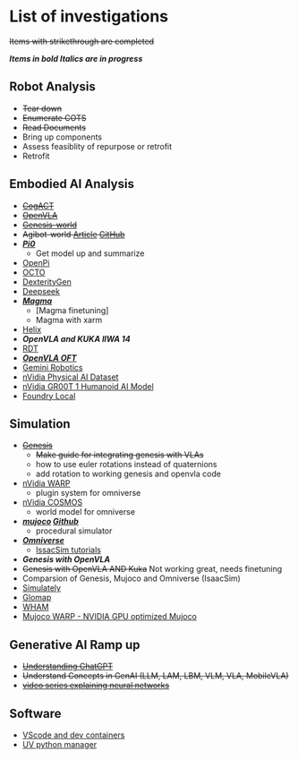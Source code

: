 # List of investigations
~~Items with strikethrough are completed~~

***Items in bold Italics are in progress***
## Robot Analysis
  * ~~Tear down~~
  * ~~Enumerate COTS~~
  * ~~Read Documents~~
  * Bring up components
  * Assess feasiblity of repurpose or retrofit
  * Retrofit
## Embodied AI Analysis
* ~~[CogACT](https://cogact.github.io/)~~
* ~~[OpenVLA](https://github.com/openvla/openvla)~~
* ~~[Genesis-world](https://genesis-embodied-ai.github.io/)~~
* ~~Agibot-world [Article](https://www.yicaiglobal.com/news/chinas-agibot-launches-open-source-robot-dataset-that-it-says-is-bigger-better-than-googles) [GitHub](https://github.com/OpenDriveLab/AgiBot-World?tab=readme-ov-file)~~
* ***[Pi0](https://github.com/allenzren/open-pi-zero?utm_source=tldraihttps://www.physicalintelligence.company/download/pi0.pdf)***
    * Get model up and summarize
* [OpenPi](https://github.com/Physical-Intelligence/openpi)
* [OCTO](https://octo-models.github.io/)
* [DexterityGen](https://zhaohengyin.github.io/dexteritygen/)
* [Deepseek](https://github.com/deepseek-ai/DeepSeek-V3)
* ***[Magma](https://microsoft.github.io/Magma/)***
    * [Magma finetuning]
    * Magma with xarm
* [Helix](https://www.figure.ai/news/helix)
* ***OpenVLA and KUKA IIWA 14***
* [RDT](https://arxiv.org/abs/2410.07864)
* ***[OpenVLA OFT](https://openvla-oft.github.io/)***
* [Gemini Robotics](https://deepmind.google/discover/blog/gemini-robotics-brings-ai-into-the-physical-world/)
* [nVidia Physical AI Dataset](https://huggingface.co/collections/nvidia/physical-ai-67c643edbb024053dcbcd6d8)
* [nVidia GR00T 1 Humanoid AI Model](https://developer.nvidia.com/blog/accelerate-generalist-humanoid-robot-development-with-nvidia-isaac-gr00t-n1/)
* [Foundry Local](https://learn.microsoft.com/en-us/azure/ai-foundry/foundry-local/get-started)

## Simulation
* ~~[Genesis](https://genesis-embodied-ai.github.io/)~~
    * ~~Make guide for integrating genesis with VLAs~~
    * how to use euler rotations instead of quaternions
    * add rotation to working genesis and openvla code
* [nVidia WARP](https://github.com/NVIDIA/warp)
    * plugin system for omniverse
* [nVidia COSMOS](https://www.nvidia.com/en-us/ai/cosmos/)
    * world model for omniverse
* ***[mujoco](https://mujoco.org/) [Github](https://github.com/google-deepmind/mujoco_playground)***
   * procedural simulator    
* ***[Omniverse](https://www.nvidia.com/en-us/omniverse/)***
    * [IssacSim tutorials](https://docs.omniverse.nvidia.com/isaacsim/latest/introductory_tutorials/index.html#)
* ***Genesis with OpenVLA***
* ~~Genesis with OpenVLA AND Kuka~~ Not working great, needs finetuning
* Comparsion of Genesis, Mujoco and Omniverse (IsaacSim)
* [Simulately](https://simulately.wiki/docs/)
* [Glomap](https://github.com/colmap/glomap)
* [WHAM](https://www.microsoft.com/en-us/research/blog/introducing-muse-our-first-generative-ai-model-designed-for-gameplay-ideation/)
* [Mujoco WARP - NVIDIA GPU optimized Mujoco](https://github.com/google-deepmind/mujoco_warp)
 
## Generative AI Ramp up
* ~~[Understanding ChatGPT](https://writings.stephenwolfram.com/2023/02/what-is-chatgpt-doing-and-why-does-it-work/)~~
* ~~Understand Concepts in GenAI (LLM, LAM, LBM, VLM, VLA, MobileVLA)~~
* ~~[video series explaining neural networks](https://youtube.com/playlist?list=PLiaHhY2iBX9hdHaRr6b7XevZtgZRa1PoU&si=tJoAmN8yy1aROMlW)~~

## Software
* [VScode and dev containers](https://code.visualstudio.com/docs/devcontainers/tutorial)
* [UV python manager](https://docs.astral.sh/uv/)
